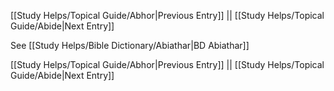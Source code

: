 [[Study Helps/Topical Guide/Abhor|Previous Entry]]  ||  [[Study Helps/Topical Guide/Abide|Next Entry]]

 See [[Study Helps/Bible Dictionary/Abiathar|BD Abiathar]]

[[Study Helps/Topical Guide/Abhor|Previous Entry]]  ||  [[Study Helps/Topical Guide/Abide|Next Entry]]